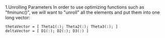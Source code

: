 1.Unrolling Parameters
In order to use optimizing functions such as "fminunc()", we will want to "unroll" all the elements and put them into one long vector:


```
thetaVector = [ Theta1(:); Theta2(:); Theta3(:); ]
deltaVector = [ D1(:); D2(:); D3(:) ]
```

